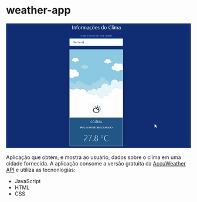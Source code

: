 # weather-app

<p>
<img src="assets/Gif.gif">
<p>

Aplicação que obtém, e mostra ao usuário, dados sobre o clima em uma cidade fornecida. A aplicação consome a versão gratuita da [AccuWeather API](https://developer.accuweather.com/) e utiliza as tecnonlogias:

* JavaScript
* HTML
* CSS

